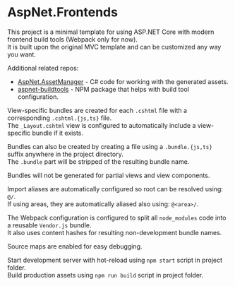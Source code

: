 # AspNet.Frontends

This project is a minimal template for using ASP.NET Core with modern frontend build tools (Webpack only for now).  
It is built upon the original MVC template and can be customized any way you want.

Additional related repos:
* [AspNet.AssetManager](https://github.com/Baune8D/AspNet.AssetManager) - C# code for working with the generated assets.
* [aspnet-buildtools](https://github.com/Baune8D/aspnet-buildtools) - NPM package that helps with build tool configuration.

View-specific bundles are created for each `.cshtml` file with a corresponding `.cshtml.{js,ts}` file.  
The `_Layout.cshtml` view is configured to automatically include a view-specific bundle if it exists.

Bundles can also be created by creating a file using a `.bundle.{js,ts}` suffix anywhere in the project directory.  
The `.bundle` part will be stripped of the resulting bundle name.

Bundles will not be generated for partial views and view components.

Import aliases are automatically configured so root can be resolved using: `@/`.  
If using areas, they are automatically aliased also using: `@<area>/`.

The Webpack configuration is configured to split all `node_modules` code into a reusable `Vendor.js` bundle.  
It also uses content hashes for resulting non-development bundle names.

Source maps are enabled for easy debugging.

Start development server with hot-reload using `npm start` script in project folder.  
Build production assets using `npm run build` script in project folder.